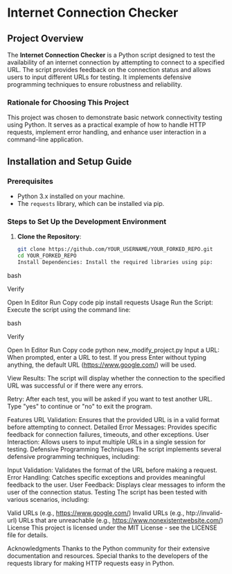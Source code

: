 # Internet Connection Checker

## Project Overview

The **Internet Connection Checker** is a Python script designed to test the availability of an internet connection by attempting to connect to a specified URL. The script provides feedback on the connection status and allows users to input different URLs for testing. It implements defensive programming techniques to ensure robustness and reliability.

### Rationale for Choosing This Project

This project was chosen to demonstrate basic network connectivity testing using Python. It serves as a practical example of how to handle HTTP requests, implement error handling, and enhance user interaction in a command-line application.

## Installation and Setup Guide

### Prerequisites

- Python 3.x installed on your machine.
- The `requests` library, which can be installed via pip.

### Steps to Set Up the Development Environment

1. **Clone the Repository**:
   ```bash
   git clone https://github.com/YOUR_USERNAME/YOUR_FORKED_REPO.git
   cd YOUR_FORKED_REPO
   Install Dependencies: Install the required libraries using pip:
bash

Verify

Open In Editor
Run
Copy code
pip install requests
Usage
Run the Script: Execute the script using the command line:

bash

Verify

Open In Editor
Run
Copy code
python new_modify_project.py
Input a URL: When prompted, enter a URL to test. If you press Enter without typing anything, the default URL (https://www.google.com/) will be used.

View Results: The script will display whether the connection to the specified URL was successful or if there were any errors.

Retry: After each test, you will be asked if you want to test another URL. Type "yes" to continue or "no" to exit the program.

Features
URL Validation: Ensures that the provided URL is in a valid format before attempting to connect.
Detailed Error Messages: Provides specific feedback for connection failures, timeouts, and other exceptions.
User Interaction: Allows users to input multiple URLs in a single session for testing.
Defensive Programming Techniques
The script implements several defensive programming techniques, including:

Input Validation: Validates the format of the URL before making a request.
Error Handling: Catches specific exceptions and provides meaningful feedback to the user.
User Feedback: Displays clear messages to inform the user of the connection status.
Testing
The script has been tested with various scenarios, including:

Valid URLs (e.g., https://www.google.com/)
Invalid URLs (e.g., htp://invalid-url)
URLs that are unreachable (e.g., https://www.nonexistentwebsite.com/)
License
This project is licensed under the MIT License - see the LICENSE file for details.

Acknowledgments
Thanks to the Python community for their extensive documentation and resources.
Special thanks to the developers of the requests library for making HTTP requests easy in Python.
